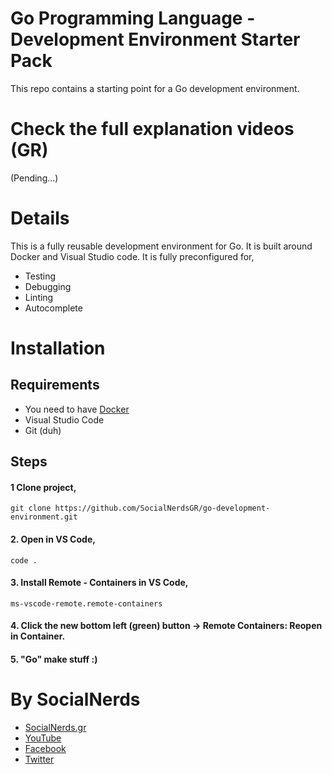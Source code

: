 # Go Programming Language - Development Environment Starter Pack
This repo contains a starting point for a Go development environment.

# Check the full explanation videos (GR)
(Pending...)

# Details
This is a fully reusable development environment for Go. It is built around Docker and Visual Studio code.
It is fully preconfigured for,
- Testing
- Debugging
- Linting
- Autocomplete

# Installation
## Requirements
- You need to have [Docker](https://docs.docker.com/engine/installation/)
- Visual Studio Code
- Git (duh)

## Steps
#### 1 Clone project,
~~~~
git clone https://github.com/SocialNerdsGR/go-development-environment.git
~~~~

#### 2. Open in VS Code,
~~~~
code .
~~~~

#### 3. Install Remote - Containers in VS Code,
~~~~
ms-vscode-remote.remote-containers
~~~~

#### 4. Click the new bottom left (green) button -> Remote Containers: Reopen in Container.

#### 5. "Go" make stuff :)

# By SocialNerds
* [SocialNerds.gr](https://www.socialnerds.gr/)
* [YouTube](https://www.youtube.com/SocialNerdsGR)
* [Facebook](https://www.facebook.com/SocialNerdsGR)
* [Twitter](https://twitter.com/socialnerdsgr)
